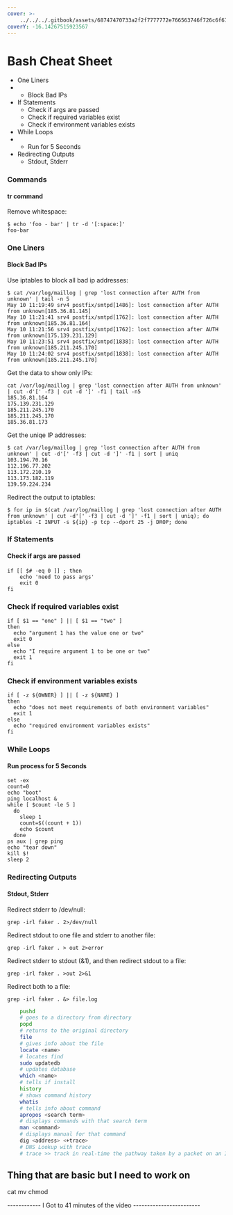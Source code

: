 ```yaml
---
cover: >-
    ../../../.gitbook/assets/68747470733a2f2f7777772e766563746f726c6f676f2e7a6f6e652f6c6f676f732f676e755f626173682f676e755f626173682d69636f6e2e737667.png
coverY: -16.14267515923567
---
```


# Bash Cheat Sheet

- One Liners
- -   Block Bad IPs
-   If Statements
    -   Check if args are passed
    -   Check if required variables exist
    -   Check if environment variables exists
- While Loops
- -   Run for 5 Seconds
-   Redirecting Outputs
    -   Stdout, Stderr

### Commands

#### tr command

Remove whitespace:

```
$ echo 'foo - bar' | tr -d '[:space:]'
foo-bar
```

### One Liners

#### Block Bad IPs

Use iptables to block all bad ip addresses:

```
$ cat /var/log/maillog | grep 'lost connection after AUTH from unknown' | tail -n 5
May 10 11:19:49 srv4 postfix/smtpd[1486]: lost connection after AUTH from unknown[185.36.81.145]
May 10 11:21:41 srv4 postfix/smtpd[1762]: lost connection after AUTH from unknown[185.36.81.164]
May 10 11:21:56 srv4 postfix/smtpd[1762]: lost connection after AUTH from unknown[175.139.231.129]
May 10 11:23:51 srv4 postfix/smtpd[1838]: lost connection after AUTH from unknown[185.211.245.170]
May 10 11:24:02 srv4 postfix/smtpd[1838]: lost connection after AUTH from unknown[185.211.245.170]
```

Get the data to show only IPs:

```
cat /var/log/maillog | grep 'lost connection after AUTH from unknown' | cut -d'[' -f3 | cut -d ']' -f1 | tail -n5
185.36.81.164
175.139.231.129
185.211.245.170
185.211.245.170
185.36.81.173
```

Get the uniqe IP addresses:

```
$ cat /var/log/maillog | grep 'lost connection after AUTH from unknown' | cut -d'[' -f3 | cut -d ']' -f1 | sort | uniq
103.194.70.16
112.196.77.202
113.172.210.19
113.173.182.119
139.59.224.234
```

Redirect the output to iptables:

```
$ for ip in $(cat /var/log/maillog | grep 'lost connection after AUTH from unknown' | cut -d'[' -f3 | cut -d ']' -f1 | sort | uniq); do iptables -I INPUT -s ${ip} -p tcp --dport 25 -j DROP; done
```

### If Statements

#### Check if args are passed

```
if [[ $# -eq 0 ]] ; then
    echo 'need to pass args'
    exit 0
fi
```

### Check if required variables exist

```
if [ $1 == "one" ] || [ $1 == "two" ]
then
  echo "argument 1 has the value one or two"
  exit 0
else
  echo "I require argument 1 to be one or two"
  exit 1
fi
```

### Check if environment variables exists

```
if [ -z ${OWNER} ] || [ -z ${NAME} ]
then
  echo "does not meet requirements of both environment variables"
  exit 1
else
  echo "required environment variables exists"
fi
```

### While Loops

#### Run process for 5 Seconds

```
set -ex
count=0
echo "boot"
ping localhost &
while [ $count -le 5 ]
  do
    sleep 1
    count=$((count + 1))
    echo $count
  done
ps aux | grep ping
echo "tear down"
kill $!
sleep 2
```

### Redirecting Outputs

#### Stdout, Stderr

Redirect stderr to /dev/null:

```
grep -irl faker . 2>/dev/null
```

Redirect stdout to one file and stderr to another file:

```
grep -irl faker . > out 2>error
```

Redirect stderr to stdout (&1), and then redirect stdout to a file:

```
grep -irl faker . >out 2>&1
```

Redirect both to a file:

```
grep -irl faker . &> file.log
```

```bash
	pushd
	# goes to a directory from directory
	popd
	# returns to the original directory
	file
	# gives info about the file
	locate <name>
	# locates find
	sudo updatedb
	# updates database
	which <name>
	# tells if install
	history
	# shows command history
	whatis
	# tells info about command
	apropos <search term>
	# displays commands with that search term
	man <command>
	# displays manual for that command
	dig <address> <+trace>
	# DNS Lookup with trace
	# trace >> track in real-time the pathway taken by a packet on an IP network from source to destination, reporting the IP addresses of all the routers it pinged in between
```

## Thing that are basic but I need to work on

cat mv chmod

\------------ I Got to 41 minutes of the video ------------------------
